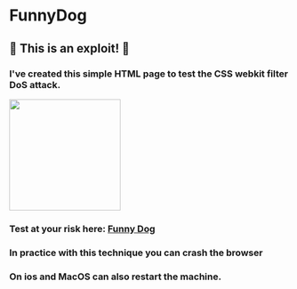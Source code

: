 # FunnyDog
<h2>👹 This is an exploit! 👹</h2>
<h3>I've created this simple HTML page to test the CSS webkit filter DoS attack.</h3>
<img src='https://github.com/alexfelin1234/FunnyDog/blob/main/gif_duck.gif' width=200px></img>
<h3>Test at your risk here: <a href="https://alexfeklin1234.github.io/FunnyDog" target="_blank">Funny Dog</a></h3>
<h3>In practice with this technique you can crash the browser</h3>
<h3>On ios and MacOS can also restart the machine.</h3>
